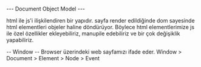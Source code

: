--- Document Object Model ---

html ile js'i ilişkilendiren bir yapıdır. sayfa render edildiğinde dom sayesinde html elementleri objeler haline döndürüyor. Böylece html elementlerimize js ile özel özellikler ekleyebiliriz, manupile edebiliriz ve bir çok değişiklik yapabiliriz.

-- Window --
Browser üzerindeki web sayfamızı ifade eder.
Window > Document > Element > Node > Event